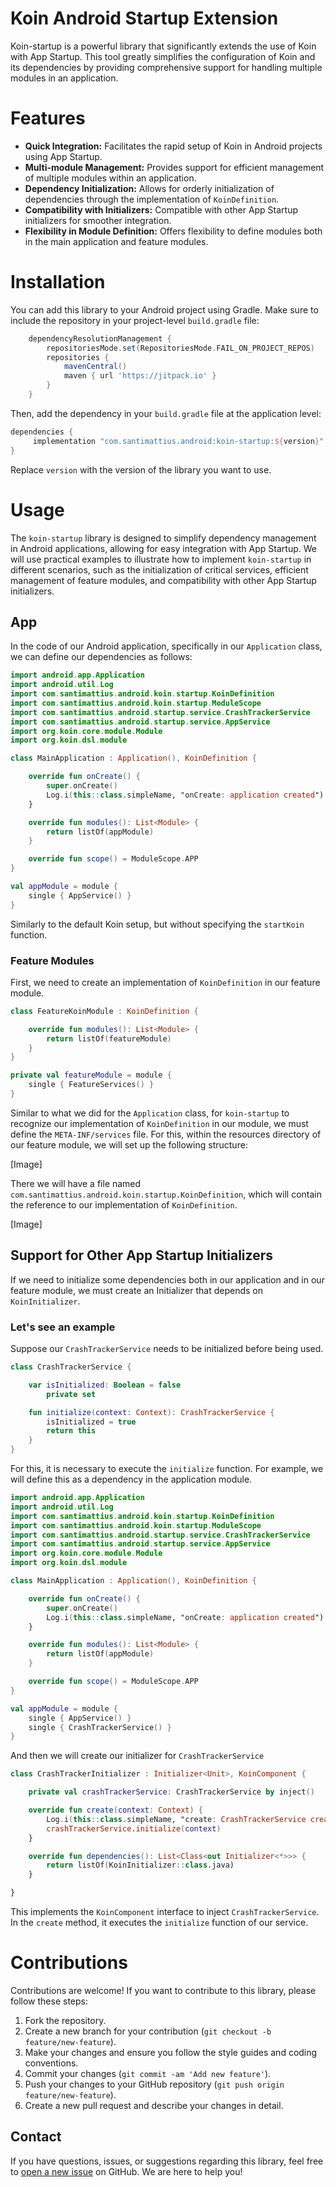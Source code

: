 # Koin Android Startup Extension
Koin-startup is a powerful library that significantly extends the use of Koin with App Startup. This tool greatly simplifies the configuration of Koin and its dependencies by providing comprehensive support for handling multiple modules in an application.

# Features

- **Quick Integration:** Facilitates the rapid setup of Koin in Android projects using App Startup.
- **Multi-module Management:** Provides support for efficient management of multiple modules within an application.
- **Dependency Initialization:** Allows for orderly initialization of dependencies through the implementation of `KoinDefinition`.
- **Compatibility with Initializers:** Compatible with other App Startup initializers for smoother integration.
- **Flexibility in Module Definition:** Offers flexibility to define modules both in the main application and feature modules.

# Installation

You can add this library to your Android project using Gradle. Make sure to include the repository in your project-level `build.gradle` file:

```groovy
	dependencyResolutionManagement {
		repositoriesMode.set(RepositoriesMode.FAIL_ON_PROJECT_REPOS)
		repositories {
			mavenCentral()
			maven { url 'https://jitpack.io' }
		}
	}
```

Then, add the dependency in your `build.gradle` file at the application level:

```groovy
dependencies {
	 implementation "com.santimattius.android:koin-startup:${version}"
}

```

Replace `version` with the version of the library you want to use.

# Usage

The `koin-startup` library is designed to simplify dependency management in Android applications, allowing for easy integration with App Startup. We will use practical examples to illustrate how to implement `koin-startup` in different scenarios, such as the initialization of critical services, efficient management of feature modules, and compatibility with other App Startup initializers.

## App

In the code of our Android application, specifically in our `Application` class, we can define our dependencies as follows:

```kotlin
import android.app.Application
import android.util.Log
import com.santimattius.android.koin.startup.KoinDefinition
import com.santimattius.android.koin.startup.ModuleScope
import com.santimattius.android.startup.service.CrashTrackerService
import com.santimattius.android.startup.service.AppService
import org.koin.core.module.Module
import org.koin.dsl.module

class MainApplication : Application(), KoinDefinition {

    override fun onCreate() {
        super.onCreate()
        Log.i(this::class.simpleName, "onCreate: application created")
    }

    override fun modules(): List<Module> {
        return listOf(appModule)
    }

    override fun scope() = ModuleScope.APP
}

val appModule = module {
    single { AppService() }
}
```

Similarly to the default Koin setup, but without specifying the `startKoin` function.

### Feature Modules

First, we need to create an implementation of `KoinDefinition` in our feature module.

```kotlin
class FeatureKoinModule : KoinDefinition {

    override fun modules(): List<Module> {
        return listOf(featureModule)
    }
}

private val featureModule = module {
    single { FeatureServices() }
}
```

Similar to what we did for the `Application` class, for `koin-startup` to recognize our implementation of `KoinDefinition` in our module, we must define the `META-INF/services` file. For this, within the resources directory of our feature module, we will set up the following structure:

[Image]

There we will have a file named `com.santimattius.android.koin.startup.KoinDefinition`, which will contain the reference to our implementation of `KoinDefinition`.

[Image]

## Support for Other App Startup Initializers

If we need to initialize some dependencies both in our application and in our feature module, we must create an Initializer that depends on `KoinInitializer`.

### Let's see an example

Suppose our `CrashTrackerService` needs to be initialized before being used.

```kotlin
class CrashTrackerService {

    var isInitialized: Boolean = false
        private set

    fun initialize(context: Context): CrashTrackerService {
        isInitialized = true
        return this
    }
}
```

For this, it is necessary to execute the `initialize` function. For example, we will define this as a dependency in the application module.

```kotlin
import android.app.Application
import android.util.Log
import com.santimattius.android.koin.startup.KoinDefinition
import com.santimattius.android.koin.startup.ModuleScope
import com.santimattius.android.startup.service.CrashTrackerService
import com.santimattius.android.startup.service.AppService
import org.koin.core.module.Module
import org.koin.dsl.module

class MainApplication : Application(), KoinDefinition {

    override fun onCreate() {
        super.onCreate()
        Log.i(this::class.simpleName, "onCreate: application created")
    }

    override fun modules(): List<Module> {
        return listOf(appModule)
    }

    override fun scope() = ModuleScope.APP
}

val appModule = module {
    single { AppService() }
    single { CrashTrackerService() }
}
```

And then we will create our initializer for `CrashTrackerService`

```kotlin
class CrashTrackerInitializer : Initializer<Unit>, KoinComponent {

    private val crashTrackerService: CrashTrackerService by inject()

    override fun create(context: Context) {
        Log.i(this::class.simpleName, "create: CrashTrackerService created")
        crashTrackerService.initialize(context)
    }

    override fun dependencies(): List<Class<out Initializer<*>>> {
        return listOf(KoinInitializer::class.java)
    }

}
```

This implements the `KoinComponent` interface to inject `CrashTrackerService`. In the `create` method, it executes the `initialize` function of our service.

# Contributions

Contributions are welcome! If you want to contribute to this library, please follow these steps:

1. Fork the repository.
2. Create a new branch for your contribution (`git checkout -b feature/new-feature`).
3. Make your changes and ensure you follow the style guides and coding conventions.
4. Commit your changes (`git commit -am 'Add new feature'`).
5. Push your changes to your GitHub repository (`git push origin feature/new-feature`).
6. Create a new pull request and describe your changes in detail.

## Contact

If you have questions, issues, or suggestions regarding this library, feel free to [open a new issue](https://github.com/tuusuario/AndroidXYZ/issues) on GitHub. We are here to help you!